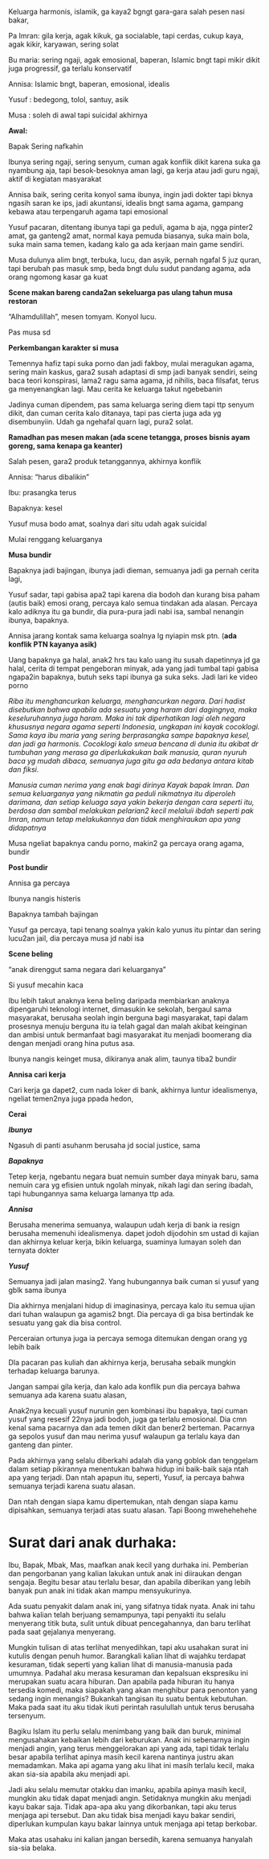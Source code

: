 Keluarga harmonis, islamik, ga kaya2 bgngt gara-gara salah pesen nasi
bakar,

Pa Imran: gila kerja, agak kikuk, ga socialable, tapi cerdas, cukup
kaya, agak kikir, karyawan, sering solat

Bu maria: sering ngaji, agak emosional, baperan, Islamic bngt tapi mikir
dikit juga progressif, ga terlalu konservatif

Annisa: Islamic bngt, baperan, emosional, idealis

Yusuf : bedegong, tolol, santuy, asik

Musa : soleh di awal tapi suicidal akhirnya

**Awal:**

Bapak Sering nafkahin

Ibunya sering ngaji, sering senyum, cuman agak konflik dikit karena suka
ga nyambung aja, tapi besok-besoknya aman lagi, ga kerja atau jadi guru
ngaji, aktif di kegiatan masyarakat

Annisa baik, sering cerita konyol sama ibunya, ingin jadi dokter tapi
bknya ngasih saran ke ips, jadi akuntansi, idealis bngt sama agama,
gampang kebawa atau terpengaruh agama tapi emosional

Yusuf pacaran, ditentang ibunya tapi ga peduli, agama b aja, ngga
pinter2 amat, ga ganteng2 amat, normal kaya pemuda biasanya, suka main
bola, suka main sama temen, kadang kalo ga ada kerjaan main game
sendiri.

Musa dulunya alim bngt, terbuka, lucu, dan asyik, pernah ngafal 5 juz
quran, tapi berubah pas masuk smp, beda bngt dulu sudut pandang agama,
ada orang ngomong kasar ga kuat

**Scene makan bareng canda2an sekeluarga pas ulang tahun musa restoran**

“Alhamdulillah”, mesen tomyam. Konyol lucu.

Pas musa sd

**Perkembangan karakter si musa**

Temennya hafiz tapi suka porno dan jadi fakboy, mulai meragukan agama,
sering main kaskus, gara2 susah adaptasi di smp jadi banyak sendiri,
seing baca teori konspirasi, lama2 ragu sama agama, jd nihilis, baca
filsafat, terus ga menyenangkan lagi. Mau cerita ke keluarga takut
ngebebanin

Jadinya cuman dipendem, pas sama keluarga sering diem tapi ttp senyum
dikit, dan cuman cerita kalo ditanaya, tapi pas cierta juga ada yg
disembunyiin. Udah ga ngehafal quarn lagi, pura2 solat.

**Ramadhan pas mesen makan (ada scene tetangga, proses bisnis ayam
goreng, sama kenapa ga keanter)**

Salah pesen, gara2 produk tetanggannya, akhirnya konflik

Annisa: “harus dibalikin”

Ibu: prasangka terus

Bapaknya: kesel

Yusuf musa bodo amat, soalnya dari situ udah agak suicidal

Mulai renggang keluarganya

**Musa bundir**

Bapaknya jadi bajingan, ibunya jadi dieman, semuanya jadi ga pernah
cerita lagi,

Yusuf sadar, tapi gabisa apa2 tapi karena dia bodoh dan kurang bisa
paham (autis baik) emosi orang, percaya kalo semua tindakan ada alasan.
Percaya kalo adiknya itu ga bundir, dia pura-pura jadi nabi isa, sambal
nenangin ibunya, bapaknya.

Annisa jarang kontak sama keluarga soalnya lg nyiapin msk ptn. (**ada
konflik PTN kayanya asik)**

Uang bapaknya ga halal, anak2 hrs tau kalo uang itu susah dapetinnya jd
ga halal, cerita di tempat pengeboran minyak, ada yang jadi tumbal tapi
gabisa ngapa2in bapaknya, butuh seks tapi ibunya ga suka seks. Jadi lari
ke video porno

*Riba itu menghancurkan keluarga, menghancurkan negara. Dari hadist
disebutkan bahwa apabila ada sesuatu yang haram dari dagingnya, maka
keseluruhannya juga haram. Maka ini tak diperhatikan lagi oleh negara
khususnya negara agama seperti Indonesia, ungkapan ini kayak cocoklogi.
Sama kaya ibu maria yang sering berprasangka sampe bapaknya kesel, dan
jadi ga harmonis. Cocoklogi kalo smeua bencana di dunia itu akibat dr
tumbuhan yang merasa ga diperlukakukan baik manusia, quran nyuruh baca
yg mudah dibaca, semuanya juga gitu ga ada bedanya antara kitab dan
fiksi.*

*Manusia cuman nerima yang enak bagi dirinya Kayak bapak Imran. Dan
semua keluarganya yang nikmatin ga peduli nikmatnya itu diperoleh
darimana, dan setiap keluaga saya yakin bekerja dengan cara seperti itu,
berdosa dan sambal melakukan pelarian2 kecil melaluii ibdah seperti pak
Imran, namun tetap melakukannya dan tidak menghiraukan apa yang
didapatnya*

Musa ngeliat bapaknya candu porno, makin2 ga percaya orang agama, bundir

**Post bundir**

Annisa ga percaya

Ibunya nangis histeris

Bapaknya tambah bajingan

Yusuf ga percaya, tapi tenang soalnya yakin kalo yunus itu pintar dan
sering lucu2an jail, dia percaya musa jd nabi isa

**Scene beling**

“anak direnggut sama negara dari keluarganya”

Si yusuf mecahin kaca

Ibu lebih takut anaknya kena beling daripada membiarkan anaknya
dipengaruhi teknologi internet, dimasukin ke sekolah, bergaul sama
masyarakat, berusaha seolah ingin berguna bagi masyarakat, tapi dalam
prosesnya menuju berguna itu ia telah gagal dan malah akibat keinginan
dan ambisi untuk bermanfaat bagi masyarakat itu menjadi boomerang dia
dengan menjadi orang hina putus asa.

Ibunya nangis keinget musa, dikiranya anak alim, taunya tiba2 bundir

**Annisa cari kerja**

Cari kerja ga dapet2, cum nada loker di bank, akhirnya luntur
idealismenya, ngeliat temen2nya juga ppada hedon,

**Cerai**

***Ibunya***

Ngasuh di panti asuhanm berusaha jd social justice, sama

***Bapaknya***

Tetep kerja, ngebantu negara buat nemuin sumber daya minyak baru, sama
nemuin cara yg efisien untuk ngolah minyak, nikah lagi dan sering
ibadah, tapi hubungannya sama keluarga lamanya ttp ada.

***Annisa***

Berusaha menerima semuanya, walaupun udah kerja di bank ia resign
berusaha memenuhi idealismenya. dapet jodoh dijodohin sm ustad di kajian
dan akhirnya keluar kerja, bikin keluarga, suaminya lumayan soleh dan
ternyata dokter

***Yusuf***

Semuanya jadi jalan masing2. Yang hubungannya baik cuman si yusuf yang
gblk sama ibunya

Dia akhirnya menjalani hidup di imaginasinya, percaya kalo itu semua
ujian dari tuhan walaupun ga agamis2 bngt. Dia percaya di ga bisa
bertindak ke sesuatu yang gak dia bisa control.

Perceraian ortunya juga ia percaya semoga ditemukan dengan orang yg
lebih baik

DIa pacaran pas kuliah dan akhirnya kerja, berusaha sebaik mungkin
terhadap keluarga barunya.

Jangan sampai gila kerja, dan kalo ada konflik pun dia percaya bahwa
semuanya ada karena suatu alasan,

Anak2nya kecuali yusuf nurunin gen kombinasi ibu bapakya, tapi cuman
yusuf yang resesif 22nya jadi bodoh, juga ga terlalu emosional. Dia cmn
kenal sama pacarnya dan ada temen dikit dan bener2 berteman. Pacarnya ga
sepolos yusuf dan mau nerima yusuf walaupun ga terlalu kaya dan ganteng
dan pinter.

Pada akhirnya yang selalu diberkahi adalah dia yang goblok dan tenggelam
dalam setiap pikirannya menentukan bahwa hidup ini baik-baik saja ntah
apa yang terjadi. Dan ntah apapun itu, seperti, Yusuf, ia percaya bahwa
semuanya terjadi karena suatu alasan.

Dan ntah dengan siapa kamu dipertemukan, ntah dengan siapa kamu
dipisahkan, semuanya terjadi atas suatu alasan. Tapi Boong mwehehehehe

# Surat dari anak durhaka:

Ibu, Bapak, Mbak, Mas, maafkan anak kecil yang durhaka ini. Pemberian
dan pengorbanan yang kalian lakukan untuk anak ini diiraukan dengan
sengaja. Begitu besar atau terlalu besar, dan apabila diberikan yang
lebih banyak pun anak ini tidak akan mampu mensyukurinya.

Ada suatu penyakit dalam anak ini, yang sifatnya tidak nyata. Anak ini
tahu bahwa kalian telah berjuang semampunya, tapi penyakti itu selalu
menyerang titik buta, sulit untuk dibuat pencegahannya, dan baru
terlihat pada saat gejalanya menyerang.

Mungkin tulisan di atas terlihat menyedihkan, tapi aku usahakan surat
ini kutulis dengan penuh humor. Barangkali kalian lihat di wajahku
terdapat kesuraman, tidak seperti yang kalian lihat di manusia-manusia
pada umumnya. Padahal aku merasa kesuraman dan kepalsuan ekspresiku ini
merupakan suatu acara hiburan. Dan apabila pada hiburan itu hanya
tersedia komedi, maka siapakah yang akan menghibur para penonton yang
sedang ingin menangis? Bukankah tangisan itu suatu bentuk kebutuhan.
Maka pada saat itu aku tidak ikuti perintah rasulullah untuk terus
berusaha tersenyum.

Bagiku Islam itu perlu selalu menimbang yang baik dan buruk, minimal
mengusahakan kebaikan lebih dari keburukan. Anak ini sebenarnya ingin
menjadi angin, yang terus menggelorakan api yang ada, tapi tidak terlalu
besar apabila terlihat apinya masih kecil karena nantinya justru akan
memadamkan. Maka api agama yang aku lihat ini masih terlalu kecil, maka
akan sia-sia apabila aku menjadi api.

Jadi aku selalu memutar otakku dan imanku, apabila apinya masih kecil,
mungkin aku tidak dapat menjadi angin. Setidaknya mungkin aku menjadi
kayu bakar saja. Tidak apa-apa aku yang dikorbankan, tapi aku terus
menjaga api tersebut. Dan aku tidak bisa menjadi kayu bakar sendiri,
diperlukan kumpulan kayu bakar lainnya untuk menjaga api tetap berkobar.

Maka atas usahaku ini kalian jangan bersedih, karena semuanya hanyalah
sia-sia belaka.
